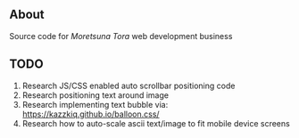 ## About
Source code for *Moretsuna Tora* web development business

## TODO
1. Research JS/CSS enabled auto scrollbar positioning code
2. Research positioning text around image
3. Research implementing text bubble via: https://kazzkiq.github.io/balloon.css/
4. Research how to auto-scale ascii text/image to fit mobile device screens 
